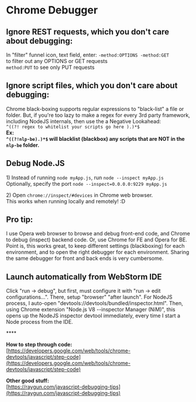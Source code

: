 # Chrome Debugger

## **Ignore REST requests, which you don't care about debugging:**

In "filter" funnel icon, text field, enter: `-method:OPTIONS -method:GET`   
to filter out any OPTIONS or GET requests  
`method:PUT` to see only PUT requests

## **Ignore script files, which you don't care about debugging:**

Chrome black-boxing supports regular expressions to "black-list" a file or folder. But, if you're too lazy to make a regex for every 3rd party framework, including NodeJS internals, then use the a Negative Lookahead:  
`^((?! regex to whitelist your scripts go here ).)*$`   
**Ex:   
`^((?!nlp-be).)*$` will blacklist \(blackbox\) any scripts that are NOT in the `nlp-be` folder.**

## **Debug Node.JS**

1\) Instead of running `node myApp.js`, run `node --inspect myApp.js`  
Optionally, specify the port `node --inspect=0.0.0.0:9229 myApp.js`

2\) Open `chrome://inspect/#devices` in Chrome web browser.  
This works when running locally and remotely! :D

## Pro tip:

I use Opera web browser to browse and debug front-end code, and Chrome to debug \(inspect\) backend code. Or, use Chrome for FE and Opera for BE. Point is, this works great, to keep different settings \(blackboxing\) for each environment, and to open the right debugger for each environment. Sharing the same debugger for front and back ends is very cumbersome.

## **Launch automatically from WebStorm IDE**

Click  "run -&gt; debug",  but first, must configure it with "run -&gt; edit configurations...". There, setup "browser" "after launch". For NodeJS process, I auto-open "devtools://devtools/bundled/inspector.html". Then, using Chrome extension "Node.js V8 --inspector Manager \(NiM\)", this opens up the NodeJS inspector devtool immediately, every time I start a Node process from the IDE.





\*\*\*\*

**How to step through code:**  
[https://developers.google.com/web/tools/chrome-devtools/javascript/step-code](https://developers.google.com/web/tools/chrome-devtools/javascript/step-code)

**Other good stuff:**  
[https://raygun.com/javascript-debugging-tips](https://raygun.com/javascript-debugging-tips)

